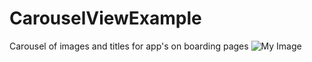# CarouselViewExample
Сarousel of images and titles for app's on boarding pages
![My Image](carouselViewExample.jpg)
